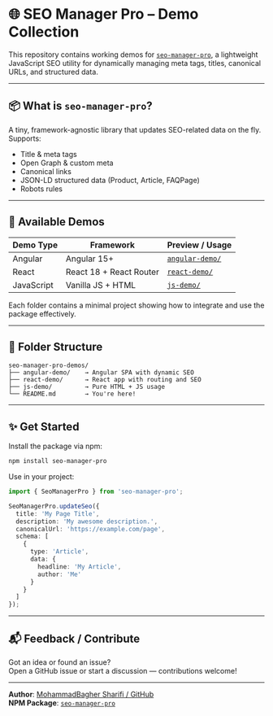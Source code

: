 # 🌐 SEO Manager Pro – Demo Collection

This repository contains working demos for [`seo-manager-pro`](https://www.npmjs.com/package/seo-manager-pro), a lightweight JavaScript SEO utility for dynamically managing meta tags, titles, canonical URLs, and structured data.

---

## 📦 What is `seo-manager-pro`?

A tiny, framework-agnostic library that updates SEO-related data on the fly.  
Supports:

- Title & meta tags
- Open Graph & custom meta
- Canonical links
- JSON-LD structured data (Product, Article, FAQPage)
- Robots rules

---

## 🚀 Available Demos

| Demo Type     | Framework      | Preview / Usage |
|---------------|----------------|------------------|
| Angular       | Angular 15+     | [`angular-demo/`](./angular-demo) |
| React         | React 18 + React Router | [`react-demo/`](./react-demo) |
| JavaScript    | Vanilla JS + HTML | [`js-demo/`](./js-demo) |

Each folder contains a minimal project showing how to integrate and use the package effectively.

---

## 📂 Folder Structure

```
seo-manager-pro-demos/
├── angular-demo/    → Angular SPA with dynamic SEO
├── react-demo/      → React app with routing and SEO
├── js-demo/         → Pure HTML + JS usage
└── README.md        → You're here!
```

---

## ✨ Get Started

Install the package via npm:

```bash
npm install seo-manager-pro
```

Use in your project:

```ts
import { SeoManagerPro } from 'seo-manager-pro';

SeoManagerPro.updateSeo({
  title: 'My Page Title',
  description: 'My awesome description.',
  canonicalUrl: 'https://example.com/page',
  schema: [
    {
      type: 'Article',
      data: {
        headline: 'My Article',
        author: 'Me'
      }
    }
  ]
});
```

---

## 📬 Feedback / Contribute

Got an idea or found an issue?  
Open a GitHub issue or start a discussion — contributions welcome!

---

**Author**: [MohammadBagher Sharifi / GitHub](https://github.com/mbsh-code)  
**NPM Package**: [`seo-manager-pro`](https://www.npmjs.com/package/seo-manager-pro)
